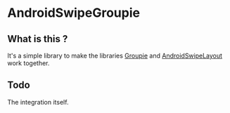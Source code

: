 # AndroidSwipeGroupie

## What is this ?

It's a simple library to make the libraries  [Groupie](https://github.com/lisawray/groupie) and [AndroidSwipeLayout](https://github.com/daimajia/AndroidSwipeLayout) work  together. 

## Todo

The integration itself.
